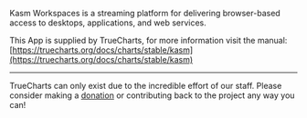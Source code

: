 Kasm Workspaces is a streaming platform for delivering browser-based access to desktops, applications, and web services.

This App is supplied by TrueCharts, for more information visit the manual: [https://truecharts.org/docs/charts/stable/kasm](https://truecharts.org/docs/charts/stable/kasm)

---

TrueCharts can only exist due to the incredible effort of our staff.
Please consider making a [donation](https://truecharts.org/docs/about/sponsor) or contributing back to the project any way you can!
